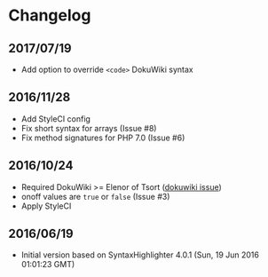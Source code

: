 # Changelog

## 2017/07/19

* Add option to override `<code>` DokuWiki syntax

## 2016/11/28

* Add StyleCI config
* Fix short syntax for arrays (Issue #8)
* Fix method signatures for PHP 7.0 (Issue #6)

## 2016/10/24

* Required DokuWiki >= Elenor of Tsort ([dokuwiki issue](https://github.com/splitbrain/dokuwiki/pull/1549))
* onoff values are `true` or `false` (Issue #3)
* Apply StyleCI

## 2016/06/19

* Initial version based on SyntaxHighlighter 4.0.1 (Sun, 19 Jun 2016 01:01:23 GMT)
